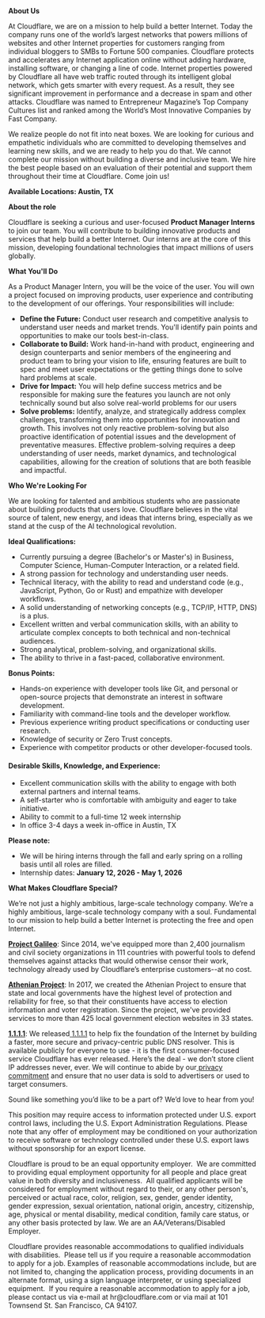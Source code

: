 <div class="content-intro">
	<div><strong>About Us</strong></div>
	<div>
		<p>At Cloudflare, we are on a mission to help build a better Internet. Today the company runs one of the world’s largest networks that powers millions of websites and other Internet properties for customers ranging from individual bloggers to SMBs to Fortune 500 companies. Cloudflare protects and accelerates any Internet application online without adding hardware, installing software, or changing a line of code. Internet properties powered by Cloudflare all have web traffic routed through its intelligent global network, which gets smarter with every request. As a result, they see significant improvement in performance and a decrease in spam and other attacks. Cloudflare was named to Entrepreneur Magazine’s Top Company Cultures list and ranked among the World’s Most Innovative Companies by Fast Company.&nbsp;</p>
		<p><span style="font-weight: 400;">We realize people do not fit into neat boxes. We are looking for curious and empathetic individuals who are committed to developing themselves and learning new skills, and we are ready to help you do that. We cannot complete our mission without building a diverse and inclusive team. We hire the best people based on an evaluation of their potential and support them throughout their time at Cloudflare. Come join us!&nbsp;</span></p>
	</div>
</div>
<p><strong>Available Locations: Austin, TX</strong></p>
<p><strong>About the role</strong></p>
<p>Cloudflare is seeking a curious and user-focused <strong>Product Manager Interns</strong> to join our team. You will contribute to building innovative products and services that help build a better Internet. Our interns are at the core of this mission, developing foundational technologies that impact millions of users globally.</p>
<p><strong>What You'll Do</strong></p>
<p>As a Product Manager Intern, you will be the voice of the user. You will own a project focused on improving products, user experience and contributing to the development of our offerings. Your responsibilities will include:</p>
<ul>
	<li><strong>Define the Future:</strong> Conduct user research and competitive analysis to understand user needs and market trends. You'll identify pain points and opportunities to make our tools best-in-class.</li>
	<li><strong>Collaborate to Build:</strong> Work hand-in-hand with product, engineering and design counterparts and senior members of the engineering and product team to bring your vision to life, ensuring features are built to spec and meet user expectations or the getting things done to solve hard problems at scale.</li>
	<li><strong>Drive for Impact:</strong> You will help define success metrics and be responsible for making sure the features you launch are not only technically sound but also solve real-world problems for our users</li>
	<li><strong>Solve problems:</strong> Identify, analyze, and strategically address complex challenges, transforming them into opportunities for innovation and growth. This involves not only reactive problem-solving but also proactive identification of potential issues and the development of preventative measures. Effective problem-solving requires a deep understanding of user needs, market dynamics, and technological capabilities, allowing for the creation of solutions that are both feasible and impactful.</li>
</ul>
<p><strong>Who We're Looking For</strong></p>
<p>We are looking for talented and ambitious students who are passionate about building products that users love. Cloudflare believes in the vital source of talent, new energy, and ideas that interns bring, especially as we stand at the cusp of the AI technological revolution.</p>
<p><strong>Ideal Qualifications:</strong></p>
<ul>
	<li>Currently pursuing a degree (Bachelor's or Master's) in Business, Computer Science, Human-Computer Interaction, or a related field.</li>
	<li>A strong passion for technology and understanding user needs.</li>
	<li>Technical literacy, with the ability to read and understand code (e.g., JavaScript, Python, Go or Rust) and empathize with developer workflows.</li>
	<li>A solid understanding of networking concepts (e.g., TCP/IP, HTTP, DNS) is a plus.</li>
	<li>Excellent written and verbal communication skills, with an ability to articulate complex concepts to both technical and non-technical audiences.</li>
	<li>Strong analytical, problem-solving, and organizational skills.</li>
	<li>The ability to thrive in a fast-paced, collaborative environment.</li>
</ul>
<p><strong>Bonus Points:</strong></p>
<ul>
	<li>Hands-on experience with developer tools like Git, and personal or open-source projects that demonstrate an interest in software development.</li>
	<li>Familiarity with command-line tools and the developer workflow.</li>
	<li>Previous experience writing product specifications or conducting user research.</li>
	<li>Knowledge of security or Zero Trust concepts.</li>
	<li>Experience with competitor products or other developer-focused tools.</li>
</ul>
<h4><strong>Desirable Skills, Knowledge, and Experience:</strong></h4>
<ul>
	<li>Excellent communication skills with the ability to engage with both external partners and internal teams.</li>
	<li>A self-starter who is comfortable with ambiguity and eager to take initiative.</li>
	<li>Ability to commit to a full-time 12 week internship</li>
	<li>In office 3-4 days a week in-office in Austin, TX</li>
</ul>
<p><strong>Please note:</strong></p>
<ul>
	<li>We will be hiring interns through the fall and early spring on a rolling basis until all roles are filled.</li>
	<li>Internship dates:&nbsp;<strong>January 12, 2026 - May 1, 2026</strong></li>
</ul>
<div class="content-conclusion">
	<p><strong>What Makes Cloudflare Special?</strong></p>
	<p><span style="font-weight: 400;">We’re not just a highly ambitious, large-scale technology company. We’re a highly ambitious, large-scale technology company with a soul. Fundamental to our mission to help build a better Internet is protecting the free and open Internet.</span></p>
	<p><a href="https://blog.cloudflare.com/protecting-free-expression-online/"><strong>Project Galileo</strong></a><span style="font-weight: 400;">: Since 2014, we've equipped more than 2,400 journalism and civil society organizations in 111 countries with powerful tools to defend themselves against attacks that would otherwise censor their work, technology already used by Cloudflare’s enterprise customers--at no cost.</span></p>
	<p><strong><a href="https://www.cloudflare.com/athenian/">Athenian Project</a></strong><span style="font-weight: 400;">: In 2017, we created the Athenian Project to ensure that state and local governments have the highest level of protection and reliability for free, so that their constituents have access to election information and voter registration. Since the project, we've provided services to more than 425 local government election websites in 33 states.</span></p>
	<p><a href="https://1.1.1.1/"><strong>1.1.1.1</strong></a><span style="font-weight: 400;">: We released</span><a href="https://1.1.1.1/"> <span style="font-weight: 400;">1.1.1.1</span></a><span style="font-weight: 400;"> to help fix the foundation of the Internet by building a faster, more secure and privacy-centric public DNS resolver. This is available publicly for everyone to use - it is the first consumer-focused service Cloudflare has ever released. Here’s the deal - we don’t store client IP addresses never, ever. We will continue to abide by our</span><a href="https://developers.cloudflare.com/1.1.1.1/privacy/public-dns-resolver"> privacy commitment</a><span style="font-weight: 400;"> and ensure that no user data is sold to advertisers or used to target consumers.</span></p>
	<p><span style="font-weight: 400;">Sound like something you’d like to be a part of? We’d love to hear from you!</span></p>
	<p><span style="font-weight: 400;">This position may require access to information protected under U.S. export control laws, including the U.S. Export Administration Regulations. Please note that any offer of employment may be conditioned on your authorization to receive software or technology controlled under these U.S. export laws without sponsorship for an export license.</span></p>
	<p><span style="font-weight: 400;">Cloudflare is proud to be an equal opportunity employer. &nbsp;We are committed to providing equal employment opportunity for all people and place great value in both diversity and inclusiveness. &nbsp;All qualified applicants will be considered for employment without regard to their, or any other person's, perceived or actual</span> <span style="font-weight: 400;">race, color, religion, sex, gender, gender identity, gender expression, sexual orientation, national origin, ancestry, citizenship, age, physical or mental disability, medical condition, family care status, or any other basis protected by law. </span><span style="font-weight: 400;">We are an AA/Veterans/Disabled Employer.</span></p>
	<p><span style="font-weight: 400;">Cloudflare provides reasonable accommodations to qualified individuals with disabilities. &nbsp;Please tell us if you require a reasonable accommodation to apply for a job. Examples of reasonable accommodations include, but are not limited to, changing the application process, providing documents in an alternate format, using a sign language interpreter, or using specialized equipment. &nbsp;If you require a reasonable accommodation to apply for a job, please contact us via e-mail at </span><span style="font-weight: 400;">hr@cloudflare.com</span><span style="font-weight: 400;"> or via mail at 101 Townsend St. San Francisco, CA 94107.</span></p>
</div>